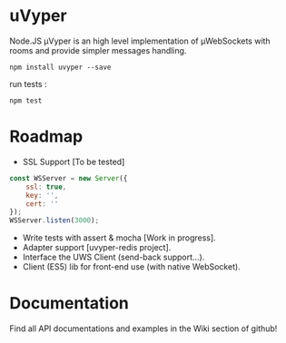 # uVyper
Node.JS µVyper is an high level implementation of µWebSockets with rooms and provide simpler messages handling.

```
npm install uvyper --save
```

run tests :

```
npm test 
```

# Roadmap 

- SSL Support [To be tested]

```js
const WSServer = new Server({
    ssl: true,
    key: '',
    cert: ''
});
WSServer.listen(3000); 
``` 

- Write tests with assert & mocha [Work in progress].
- Adapter support [uvyper-redis project].
- Interface the UWS Client (send-back support...).
- Client (ES5) lib for front-end use (with native WebSocket).


# Documentation

Find all API documentations and examples in the Wiki section of github!